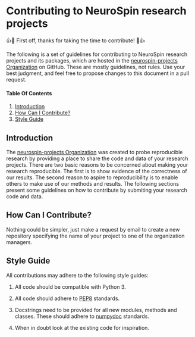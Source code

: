 # Contributing to NeuroSpin research projects

:+1::tada: First off, thanks for taking the time to contribute! :tada::+1:

The following is a set of guidelines for contributing to NeuroSpin research projects and its packages, which are hosted in the [neurospin-projects Organization](https://github.com/neurospin-projects) on GitHub. These are mostly guidelines, not rules. Use your best judgment, and feel free to propose changes to this document in a pull request.

#### Table Of Contents

1. [Introduction](#introduction)
2. [How Can I Contribute?](#how-can-i-contribute)
3. [Style Guide](#style-guide)

## Introduction

The [neurospin-projects Organization](https://github.com/neurospin-projects) was created to probe reproducible research by providing a place to share the code and data of your research projects. There are two basic reasons to be concerned about making your research reproducible. The first is to show evidence of the correctness of our results. The second reason to aspire to reproducibility is to enable others to make use of our methods and results. The following sections present some guidelines on how to contribute by submiting your research code and data.

## How Can I Contribute?

Nothing could be simpler, just make a request by email to create a new repository specifying the name of your project to one of the organization managers.

## Style Guide

All contributions may adhere to the following style guides:

1. All code should be compatible with Python 3.

1. All code should adhere to [PEP8](https://www.python.org/dev/peps/pep-0008/) standards.

1. Docstrings need to be provided for all new modules, methods and classes. These should adhere to [numpydoc](https://numpydoc.readthedocs.io/en/latest/format.html) standards.

1. When in doubt look at the existing code for inspiration.
